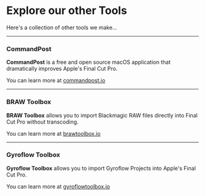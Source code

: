# Explore our other Tools

Here's a collection of other tools we make...

---

### CommandPost

**CommandPost** is a free and open source macOS application that dramatically improves Apple's Final Cut Pro.

You can learn more at [commandpost.io](https://commandpost.io)

---

### BRAW Toolbox

**BRAW Toolbox** allows you to import Blackmagic RAW files directly into Final Cut Pro without transcoding.

You can learn more at [brawtoolbox.io](https://brawtoolbox.io)

---

### Gyroflow Toolbox

**Gyroflow Toolbox** allows you to import Gyroflow Projects into Apple's Final Cut Pro.

You can learn more at [gyroflowtoolbox.io](https://gyroflowtoolbox.io)